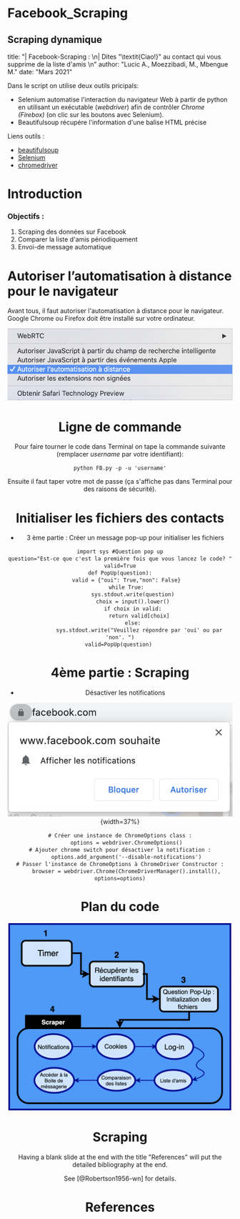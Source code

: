 # Facebook_Scraping
 Scraping dynamique
---
title: "| Facebook-Scraping : \n| Dites \"\\textit{Ciao!}\" au contact qui vous supprime
  de la liste d'amis  \n"
author: "Lucic A., Moezzibadi, M., Mbengue M."
date: "Mars 2021"

Dans le script on utilise deux outils pricipals:
* Selenium automatise l'interaction du navigateur Web à partir de python en utilisant un exécutable (*webdriver*) afin de contrôler *Chrome (Firebox)* (on clic sur les boutons avec Selenium).
* Beautifulsoup récupére l'information d'une balise HTML précise

Liens outils :

* [beautifulsoup](https://pypi.org/project/beautifulsoup4/)
* [Selenium](https://www.selenium.dev)
* [chromedriver](https://chromedriver.storage.googleapis.com/index.html)


# Introduction

### Objectifs :
1) Scraping des données sur Facebook
2) Comparer la liste d'amis périodiquement
3) Envoi-de message automatique 


# Autoriser l’automatisation à distance pour le navigateur

Avant tous, il faut autoriser l'automatisation à distance pour le navigateur. Google Chrome ou Firefox doit être installé sur votre ordinateur.

<center> 

![Automatisation à distance](Auto.png)

<center>

# Ligne de commande

Pour faire tourner le code dans Terminal on tape la commande suivante (remplacer *username* par votre identifiant):
```{python, echo=TRUE}
python FB.py -p -u 'username'
```
Ensuite il faut taper votre mot de passe (ça s'affiche pas dans Terminal pour des raisons de sécurité).

# Initialiser les fichiers des contacts
- 3 ème partie : Créer un message pop-up pour initialiser les fichiers 
```{python, eval=FALSE, size="tiny"}
import sys #Question pop up
question="Est-ce que c'est la première fois que vous lancez le code? "
valid=True
def PopUp(question):
    valid = {"oui": True,"non": False}
    while True:
        sys.stdout.write(question)
        choix = input().lower()
        if choix in valid:
            return valid[choix]
        else:
            sys.stdout.write("Veuillez répondre par 'oui' ou par 'non'. ")
valid=PopUp(question) 
```


# 4ème partie : Scraping 


- Désactiver les notifications
<center> 

![Demande d'affichage des notifications par FB](Notif.png){width=37%}

<center>

```{python, eval=FALSE, size="scriptsize"}
# Créer une instance de ChromeOptions class :
	options = webdriver.ChromeOptions()
# Ajouter chrome switch pour désactiver la notification :
	options.add_argument('--disable-notifications')
# Passer l'instance de ChromeOptions à ChromeDriver Constructor :
	browser = webdriver.Chrome(ChromeDriverManager().install(), options=options)
```



# Plan du code

![Différents parties du code](Struc.png)

# Scraping 
Having a blank slide at the end with the title "References" will put the detailed bibliography at the end.

See [@Robertson1956-wn] for details.

# References

